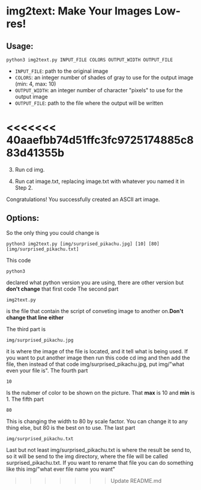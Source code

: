 # img2text: Make Your Images Low-res!

## Usage:
`python3 img2text.py INPUT_FILE COLORS OUTPUT_WIDTH OUTPUT_FILE`

+ `INPUT_FILE`: path to the original image
+ `COLORS`: an integer number of shades of gray to use for the output image (min: 4, max: 10)
+ `OUTPUT_WIDTH`: an integer number of character "pixels" to use for the output image
+ `OUTPUT_FILE`: path to the file where the output will be written

<<<<<<< 40aaefbb74d51ffc3fc9725174885c883d41355b
=======
3) Run cd img.

4) Run cat image.txt, replacing image.txt with whatever you named it in Step 2.

Congratulations! You successfully created an ASCII art image.

## Options:
So the only thing you could change is 
```
python3 img2text.py [img/surprised_pikachu.jpg] [10] [80] [img/surprised_pikachu.txt]

```
This code 
```
python3
```
declared what python version you are using, there are other version but **don't change** that first code
The second part 
```
img2text.py
```
is the file that contain the script of conveting image to another on.**Don't change that line either**

The third part is 
```
img/surprised_pikachu.jpg
```
it is where  the image of the file is located, and it tell what is being used. If you want to put another image then run this code cd img
and then add the file, then instead of that code img/surprised_pikachu.jpg, put img/"what even your file is".
The fourth part
```
10
```
Is the nubmer of color to be shown on the picture. That **max** is 10 and **min** is 1.
The fifth part
```
80
```
This is  changing the width to 80 by scale factor. You can change it to any thing else, but 80 is the best on to use.
The last part 
```
img/surprised_pikachu.txt
```
Last but not least 
img/surprised_pikachu.txt is where the result  be send to, so it will be send to the img directory, where the file will be called
surprised_pikachu.txt. If you want to rename that file you can do something like this img/"what ever file name you want" 
>>>>>>> Update README.md
